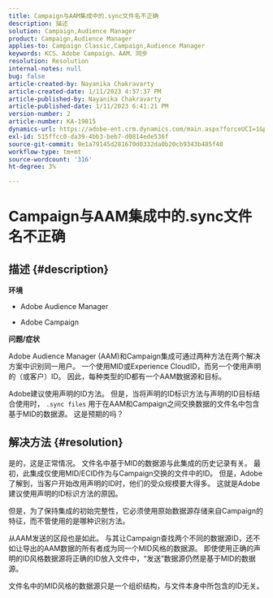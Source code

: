 ```yaml
---
title: Campaign与AAM集成中的.sync文件名不正确
description: 描述
solution: Campaign,Audience Manager
product: Campaign,Audience Manager
applies-to: Campaign Classic,Campaign,Audience Manager
keywords: KCS、Adobe Campaign、AAM、同步
resolution: Resolution
internal-notes: null
bug: false
article-created-by: Nayanika Chakravarty
article-created-date: 1/11/2023 4:57:37 PM
article-published-by: Nayanika Chakravarty
article-published-date: 1/11/2023 6:41:21 PM
version-number: 2
article-number: KA-19815
dynamics-url: https://adobe-ent.crm.dynamics.com/main.aspx?forceUCI=1&pagetype=entityrecord&etn=knowledgearticle&id=473a7a0b-d191-ed11-aad1-6045bd006e5a
exl-id: 515ffcc0-da39-4bb3-beb7-d0814ede536f
source-git-commit: 9e1a79145d281670d0332da0b20cb9343b485f40
workflow-type: tm+mt
source-wordcount: '316'
ht-degree: 3%

---
```


# Campaign与AAM集成中的.sync文件名不正确

## 描述 {#description}


<b>环境</b>

- Adobe Audience Manager

- Adobe Campaign

<b>问题/症状</b>

Adobe Audience Manager (AAM)和Campaign集成可通过两种方法在两个解决方案中识别同一用户。 一个使用MID或Experience CloudID，而另一个使用声明的（或客户）ID。 因此，每种类型的ID都有一个AAM数据源和目标。

Adobe建议使用声明的ID方法。 但是，当将声明的ID标识方法与声明的ID目标结合使用时， `.sync files` 用于在AAM和Campaign之间交换数据的文件名中包含基于MID的数据源。 这是预期的吗？


## 解决方法 {#resolution}


是的，这是正常情况。 文件名中基于MID的数据源与此集成的历史记录有关。 最初，此集成仅使用MID/ECID作为与Campaign交换的文件中的ID。 但是，Adobe了解到，当客户开始改用声明的ID时，他们的受众规模要大得多。 这就是Adobe建议使用声明的ID标识方法的原因。

但是，为了保持集成的初始完整性，它必须使用原始数据源存储来自Campaign的特征，而不管使用的是哪种识别方法。

从AAM发送的区段也是如此。 与其让Campaign查找两个不同的数据源ID，还不如让导出的AAM数据的所有者成为同一个MID风格的数据源。 即使使用正确的声明的ID风格数据源将正确的ID放入文件中，“发送”数据源仍然是基于MID的数据源。

文件名中的MID风格的数据源只是一个组织结构，与文件本身中所包含的ID无关。
